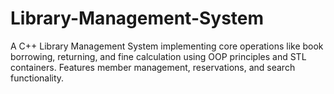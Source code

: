 # Library-Management-System
A C++ Library Management System implementing core operations like book borrowing, returning, and fine calculation using OOP principles and STL containers. Features member management, reservations, and search functionality.
